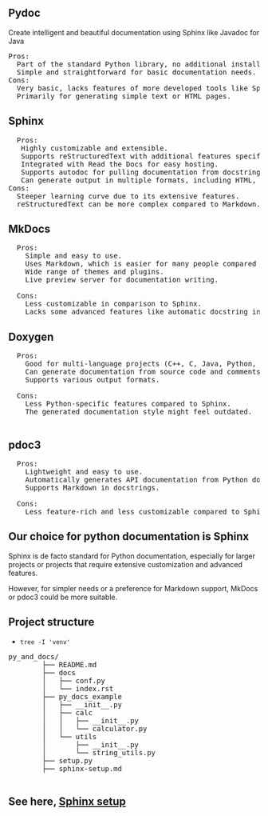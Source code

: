 
## Pydoc
Create intelligent and beautiful documentation using Sphinx like Javadoc for Java

<pre>
Pros:
  Part of the standard Python library, no additional installation required.
  Simple and straightforward for basic documentation needs.
Cons:
  Very basic, lacks features of more developed tools like Sphinx.
  Primarily for generating simple text or HTML pages.
</pre>

## Sphinx
<pre>
  Pros:
   Highly customizable and extensible.
   Supports reStructuredText with additional features specific to documentation.
   Integrated with Read the Docs for easy hosting.
   Supports autodoc for pulling documentation from docstrings.
   Can generate output in multiple formats, including HTML, PDF, and ePub.
Cons:
  Steeper learning curve due to its extensive features.
  reStructuredText can be more complex compared to Markdown.
</pre>

## MkDocs
<pre>
  Pros:
    Simple and easy to use.
    Uses Markdown, which is easier for many people compared to reStructuredText.
    Wide range of themes and plugins.
    Live preview server for documentation writing.

  Cons:
    Less customizable in comparison to Sphinx.
    Lacks some advanced features like automatic docstring integration.
</pre>


## Doxygen
<pre>
  Pros:
    Good for multi-language projects (C++, C, Java, Python, etc.).
    Can generate documentation from source code and comments.
    Supports various output formats.

  Cons:
    Less Python-specific features compared to Sphinx.
    The generated documentation style might feel outdated.

</pre>

## pdoc3
<pre>
  Pros:
    Lightweight and easy to use.
    Automatically generates API documentation from Python docstrings.
    Supports Markdown in docstrings.

  Cons:
    Less feature-rich and less customizable compared to Sphinx.
</pre>

## Our choice for python documentation is Sphinx
Sphinx is de facto standard for Python documentation, 
especially for larger projects or projects that require extensive customization
and advanced features.

However, for simpler needs or a preference for Markdown support, MkDocs or pdoc3 could be more suitable.

## Project structure
-  `tree -I 'venv'`
<pre>
py_and_docs/
        ├── README.md
        ├── docs
        │   ├── conf.py
        │   └── index.rst
        ├── py_docs_example
        │   ├── __init__.py
        │   ├── calc
        │   │   ├── __init__.py
        │   │   └── calculator.py
        │   └── utils
        │       ├── __init__.py
        │       └── string_utils.py
        ├── setup.py
        ├── sphinx-setup.md

</pre>

## See here, [Sphinx setup](sphinx-setup.md)
